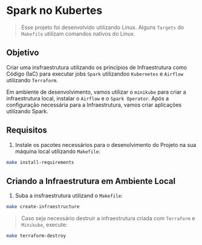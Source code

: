 # Spark no Kubertes
>  Esse projeto foi desenvolvido utilizando Linux. Alguns `Targets` do `Makefile` utilizam comandos nativos do Linux.

## Objetivo
Criar uma insfraestrutura utilizando os princípios de Infraestrutura como Código (IaC) para executar jobs `Spark` utilizandoo `Kubernetes` e `Airflow` utilizando `Terraform`.

Em ambiente de desenvolvimento, vamos utilizar o `minikube` para criar a infraestrutura local, instalar o `Airflow` e o `Spark Operator`. Após a configuração necessária para a Infraestrutura, vamos criar aplicações utilizando Spark.

## Requisitos
1. Instale os pacotes necessários para o desenolvimento do Projeto na sua máquina local utilizando `Makefile`:
```bash
make install-requirements
```

## Criando a Infraestrutura em Ambiente Local
1. Suba a insfraestrutura utilizand o `Makefile`:
```bash
make create-infraestructure
```

> Caso seja necessário destruir a infraestrutura criada com `Terraform` e `Minikube`, execute:
```bash
make terraform-destroy
```

